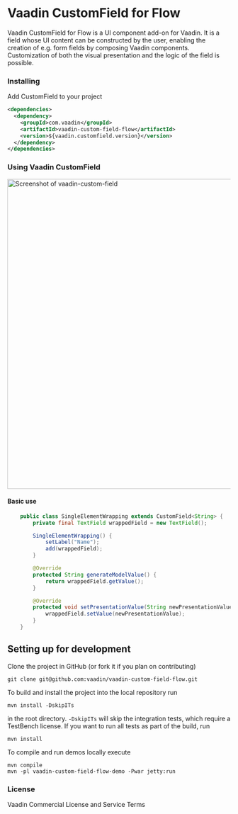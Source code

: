 # Vaadin CustomField for Flow

Vaadin CustomField for Flow is a UI component add-on for Vaadin.
It is a field whose UI content can be constructed by the user, enabling
the creation of e.g. form fields by composing Vaadin components.
Customization of both the visual presentation and the logic of the field is
possible.

### Installing
Add CustomField to your project
```xml
<dependencies>
  <dependency>
    <groupId>com.vaadin</groupId>
    <artifactId>vaadin-custom-field-flow</artifactId>
    <version>${vaadin.customfield.version}</version>
  </dependency>
</dependencies>
```

### Using Vaadin CustomField

[<img src="https://raw.githubusercontent.com/vaadin/vaadin-custom-field/master/screenshot.gif" width="700" alt="Screenshot of vaadin-custom-field">](https://vaadin.com/components/vaadin-custom-field)

#### Basic use
```java
    public class SingleElementWrapping extends CustomField<String> {
        private final TextField wrappedField = new TextField();

        SingleElementWrapping() {
            setLabel("Name");
            add(wrappedField);
        }

        @Override
        protected String generateModelValue() {
            return wrappedField.getValue();
        }

        @Override
        protected void setPresentationValue(String newPresentationValue) {
            wrappedField.setValue(newPresentationValue);
        }
    }
```

## Setting up for development

Clone the project in GitHub (or fork it if you plan on contributing)

```
git clone git@github.com:vaadin/vaadin-custom-field-flow.git
```

To build and install the project into the local repository run

```mvn install -DskipITs```

in the root directory. `-DskipITs` will skip the integration tests, which require a TestBench license. If you want to run all tests as part of the build, run

```mvn install```

To compile and run demos locally execute

```
mvn compile
mvn -pl vaadin-custom-field-flow-demo -Pwar jetty:run
```

### License

Vaadin Commercial License and Service Terms

